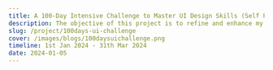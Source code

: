 ```yaml
---
title: A 100-Day Intensive Challenge to Master UI Design Skills (Self Project)
description: The objective of this project is to refine and enhance my UI Design skills over the course of 100 days.
slug: /project/100days-ui-challenge
cover: /images/blogs/100daysuichallenge.png
timeline: 1st Jan 2024 - 31th Mar 2024
date: 2024-01-05
---
```

